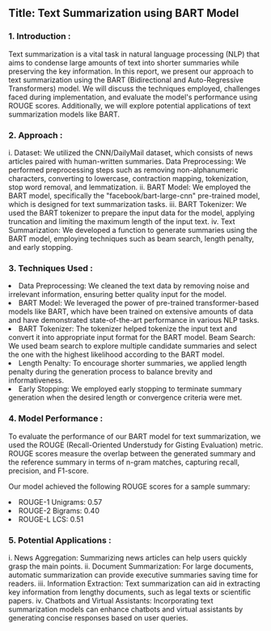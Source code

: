 <h2>Title: Text Summarization using BART Model</h2>

<h3>1. Introduction : </h3>

Text summarization is a vital task in natural language processing (NLP) that aims to condense large amounts of text into shorter summaries while preserving the key information. In this report, we present our approach to text summarization using the BART (Bidirectional and Auto-Regressive Transformers) model. We will discuss the techniques employed, challenges faced during implementation, and evaluate the model's performance using ROUGE scores. Additionally, we will explore potential applications of text summarization models like BART.

<h3>2. Approach :</h3>

i. Dataset: We utilized the CNN/DailyMail dataset, which consists of news articles paired with human-written summaries.
Data Preprocessing: We performed preprocessing steps such as removing non-alphanumeric characters, converting to lowercase, contraction mapping, tokenization, stop word removal, and lemmatization.
ii. BART Model: We employed the BART model, specifically the "facebook/bart-large-cnn" pre-trained model, which is designed for text summarization tasks.
iii. BART Tokenizer: We used the BART tokenizer to prepare the input data for the model, applying truncation and limiting the maximum length of the input text.
iv. Text Summarization: We developed a function to generate summaries using the BART model, employing techniques such as beam search, length penalty, and early stopping.

<h3>3. Techniques Used :</h3>

<li>Data Preprocessing: We cleaned the text data by removing noise and irrelevant information, ensuring better quality input for the model.
<li>BART Model: We leveraged the power of pre-trained transformer-based models like BART, which have been trained on extensive amounts of data and have demonstrated state-of-the-art performance in various NLP tasks.</li>
<li>BART Tokenizer: The tokenizer helped tokenize the input text and convert it into appropriate input format for the BART model.
Beam Search: We used beam search to explore multiple candidate summaries and select the one with the highest likelihood according to the BART model.</li>
<li>Length Penalty: To encourage shorter summaries, we applied length penalty during the generation process to balance brevity and informativeness.</li>
<li>Early Stopping: We employed early stopping to terminate summary generation when the desired length or convergence criteria were met.</li>

<h3>4. Model Performance :</h3>

To evaluate the performance of our BART model for text summarization, we used the ROUGE (Recall-Oriented Understudy for Gisting Evaluation) metric. ROUGE scores measure the overlap between the generated summary and the reference summary in terms of n-gram matches, capturing recall, precision, and F1-score.

Our model achieved the following ROUGE scores for a sample summary:
<li>ROUGE-1 Unigrams: 0.57</li>
<li>ROUGE-2 Bigrams: 0.40</li>
<li>ROUGE-L LCS: 0.51</li>

<h3>5. Potential Applications :</h3>

i. News Aggregation: Summarizing news articles can help users quickly grasp the main points.
ii. Document Summarization: For large documents, automatic summarization can provide executive summaries saving time for readers.
iii. Information Extraction: Text summarization can aid in extracting key information from lengthy documents, such as legal texts or scientific papers.
iv. Chatbots and Virtual Assistants: Incorporating text summarization models can enhance chatbots and virtual assistants by generating concise responses based on user queries.
